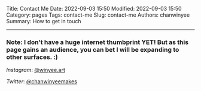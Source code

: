 Title: Contact Me
Date: 2022-09-03 15:50
Modified: 2022-09-03 15:50
Category: pages
Tags: contact-me
Slug: contact-me
Authors: chanwinyee
Summary: How to get in touch

***

### Note: I don't have a huge internet thumbprint YET! But as this page gains an audience, you can bet I will be expanding to other surfaces. :)

*Instagram*: [@winyee.art](https://www.instagram.com/winyee.art/)

*Twitter*: [@chanwinyeemakes](https://www.twitter.com/chanwinyeemakes/)
